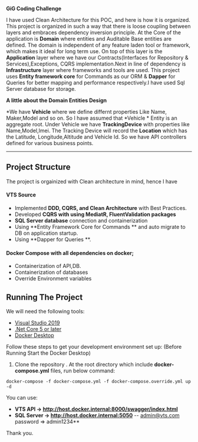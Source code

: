 **GiG Coding Challenge**


I have used Clean Architecture for this POC, and here is how it is organized.
This project is organized in such a way that there is loose coupling between layers and embraces dependency inversion principle. At the Core of the application is **Domain** where entities and Auditable Base entities are defined. The domain is independent of any feature laden tool or framework, which makes it ideal for long term use. On top of this layer is the **Application** layer where we have our Contracts(Interfaces for Repository & Services),Exceptions, CQRS implementation.Next in line of dependency is **Infrastructure** layer where frameworks and tools are used. This project uses **Entity framework core** for Commands as our ORM & **Dapper** for Queries for better mapping and performance respectively.I have used Sql Server database for storage.

**A little about the Domain Entities Design**

*We have **Vehicle** where we define differnt properties Like Name, Maker,Model and so on. So I have assumed that *Vehicle * Entity is an aggregate root. Under Vehicle  we have  **TrackingDevice** with properties like Name,Model,Imei. The Tracking Device will record the **Location** which has the Latitude, Longitude,Altitude and Vehicle Id. So we have API controllers defined for various business points.

---

## Project Structure

The project is orgainized with Clean architecture in mind, hence I have 
#### VTS Source
* Implemented **DDD, CQRS, and Clean Architecture** with Best Practices.
* Developed **CQRS with using MediatR, FluentValidation  packages**
* **SQL Server database** connection and containerization
* Using **Entity Framework Core for Commands ** and auto migrate to DB on application startup.
* Using **Dapper for Queries **.
#### Docker Compose  with all dependencies on docker;
* Containerization of API,DB.
* Containerization of databases
* Override Environment variables

## Running The Project
We will need the following tools:

* [Visual Studio 2019](https://visualstudio.microsoft.com/downloads/)
* [.Net Core 5 or later](https://dotnet.microsoft.com/download/dotnet-core/5)
* [Docker Desktop](https://www.docker.com/products/docker-desktop)

Follow these steps to get your development environment set up: (Before Running Start the Docker Desktop)
1. Clone the repository
. At the root directory which include **docker-compose.yml** files, run below command:
```
docker-compose -f docker-compose.yml -f docker-compose.override.yml up -d
```


 You can use:

* **VTS API -> http://host.docker.internal:8000/swagger/index.html**
* **SQL Server -> http://host.docker.internal:5050**   -- admin@vts.com password => admin1234**


Thank you.


